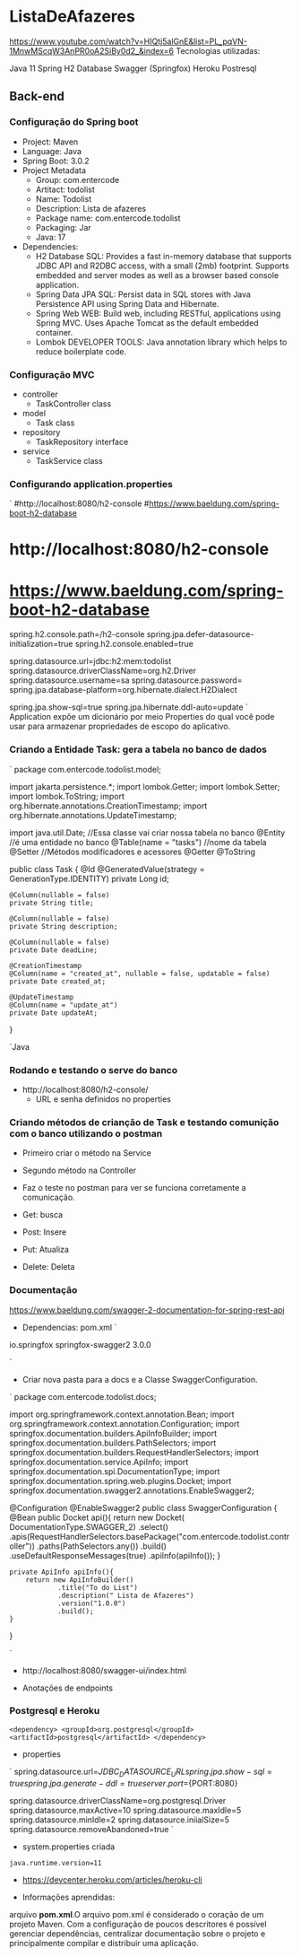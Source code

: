 # ListaDeAfazeres
https://www.youtube.com/watch?v=HIQtj5alGnE&list=PL_pqVN-1MnwMScqW3AnPR0oA2SiBy0d2_&index=6
Tecnologias utilizadas:

Java 11
Spring
H2 Database
Swagger (Springfox)
Heroku
Postresql

## **Back-end**

### **Configuração do Spring boot**
- Project: Maven
- Language: Java
- Spring Boot: 3.0.2
- Project Metadata
    - Group: com.entercode
    - Artitact: todolist
    - Name: Todolist
    - Description: Lista de afazeres
    - Package name: com.entercode.todolist
    - Packaging: Jar
    - Java: 17
- Dependencies: 
	- H2 Database SQL: Provides a fast in-memory database that supports JDBC API and R2DBC access, with a small (2mb) footprint. Supports embedded and server modes as well as a browser based console application.
	- Spring Data JPA SQL: Persist data in SQL stores with Java Persistence API using Spring Data and Hibernate.
	- Spring Web WEB: Build web, including RESTful, applications using Spring MVC. Uses Apache Tomcat as the default embedded container.
	- Lombok DEVELOPER TOOLS: Java annotation library which helps to reduce boilerplate code.

### **Configuração MVC**

- controller
	- TaskController class
- model
	- Task class
- repository
	- TaskRepository interface
- service
	- TaskService class

### **Configurando application.properties**

`
#http://localhost:8080/h2-console
#https://www.baeldung.com/spring-boot-h2-database

# http://localhost:8080/h2-console
# https://www.baeldung.com/spring-boot-h2-database
spring.h2.console.path=/h2-console
spring.jpa.defer-datasource-initialization=true
spring.h2.console.enabled=true

spring.datasource.url=jdbc:h2:mem:todolist
spring.datasource.driverClassName=org.h2.Driver
spring.datasource.username=sa
spring.datasource.password=
spring.jpa.database-platform=org.hibernate.dialect.H2Dialect

spring.jpa.show-sql=true
spring.jpa.hibernate.ddl-auto=update
`
Application expõe um dicionário por meio Properties do qual você pode usar para armazenar propriedades de escopo do aplicativo.

### **Criando a Entidade Task: gera a tabela no banco de dados**

`
package com.entercode.todolist.model;

import jakarta.persistence.*;
import lombok.Getter;
import lombok.Setter;
import lombok.ToString;
import org.hibernate.annotations.CreationTimestamp;
import org.hibernate.annotations.UpdateTimestamp;

import java.util.Date;
 //Essa classe vai criar nossa tabela no banco
@Entity //é uma entidade no banco
@Table(name = "tasks") //nome da tabela
@Setter //Métodos modificadores e acessores
@Getter
@ToString

public class Task {
    @Id
    @GeneratedValue(strategy = GenerationType.IDENTITY)
    private Long id;

    @Column(nullable = false)
    private String title;

    @Column(nullable = false)
    private String description;

    @Column(nullable = false)
    private Date deadLine;

    @CreationTimestamp
    @Column(name = "created_at", nullable = false, updatable = false)
    private Date created_at;

    @UpdateTimestamp
    @Column(name = "update_at")
    private Date updateAt;

}

`Java


### **Rodando e testando o serve do banco**

- http://localhost:8080/h2-console/
	- URL e senha definidos no properties

### **Criando métodos de crianção de Task e testando comunição com o banco utilizando o postman**

- Primeiro criar o método na Service
- Segundo método na Controller

 - Faz o teste no postman para ver se funciona corretamente a comunicação.
- Get: busca
- Post: Insere
- Put: Atualiza
- Delete: Deleta

### **Documentação**
https://www.baeldung.com/swagger-2-documentation-for-spring-rest-api
- Dependencias:
pom.xml
`
<dependency>
    <groupId>io.springfox</groupId>
    <artifactId>springfox-swagger2</artifactId>
    <version>3.0.0</version>
</dependency>

`

- Criar nova pasta para a docs e a Classe SwaggerConfiguration.

`
package com.entercode.todolist.docs;


import org.springframework.context.annotation.Bean;
import org.springframework.context.annotation.Configuration;
import springfox.documentation.builders.ApiInfoBuilder;
import springfox.documentation.builders.PathSelectors;
import springfox.documentation.builders.RequestHandlerSelectors;
import springfox.documentation.service.ApiInfo;
import springfox.documentation.spi.DocumentationType;
import springfox.documentation.spring.web.plugins.Docket;
import springfox.documentation.swagger2.annotations.EnableSwagger2;

@Configuration
@EnableSwagger2
public class SwaggerConfiguration {
    @Bean
    public Docket api(){
        return new Docket(
                DocumentationType.SWAGGER_2)
                .select()
                .apis(RequestHandlerSelectors.basePackage("com.entercode.todolist.controller"))
                .paths(PathSelectors.any())
                .build()
                .useDefaultResponseMessages(true)
                .apiInfo(apiInfo());
    }

    private ApiInfo apiInfo(){
        return new ApiInfoBuilder()
                .title("To do List")
                .description(" Lista de Afazeres")
                .version("1.0.0")
                .build();
    }
}

`

- http://localhost:8080/swagger-ui/index.html

- Anotações de endpoints


### **Postgresql e Heroku**


`
		<dependency>
			<groupId>org.postgresql</groupId>
			<artifactId>postgresql</artifactId>
		</dependency>
`

- properties

`
spring.datasource.url=${JDBC_DATASOURCE_URL}
spring.jpa.show-sql=true
spring.jpa.generate-ddl=true
server.port=${PORT:8080}

spring.datasource.driverClassName=org.postgresql.Driver
spring.datasource.maxActive=10
spring.datasource.maxIdle=5
spring.datasource.minIdle=2
spring.datasource.iniialSize=5
spring.datasource.removeAbandoned=true
`

- system.properties criada

`
java.runtime.version=11
`

- https://devcenter.heroku.com/articles/heroku-cli




- Informações aprendidas: 

arquivo **pom.xml**.O arquivo pom.xml é considerado o coração de um projeto Maven. 
Com a configuração de poucos descritores é possível gerenciar dependências, centralizar documentação 
sobre o projeto e principalmente compilar e distribuir uma aplicação.

